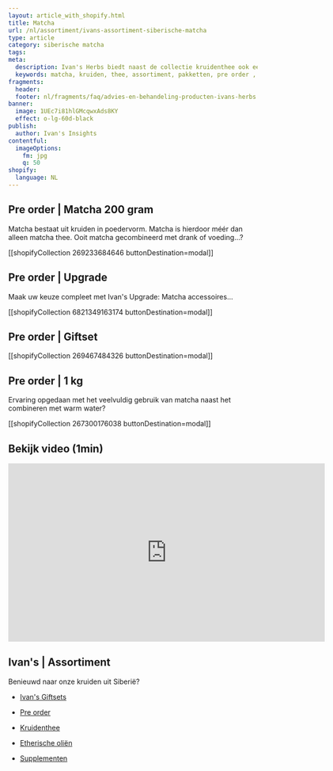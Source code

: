 ```yaml
---
layout: article_with_shopify.html
title: Matcha
url: /nl/assortiment/ivans-assortiment-siberische-matcha
type: article
category: siberische matcha
tags:
meta:
  description: Ivan's Herbs biedt naast de collectie kruidenthee ook een assortiment aan Siberische matcha aan. Matcha is meer dan alleen thee. Ooit matcha gecombineerd met drank of voeding...?
  keywords: matcha, kruiden, thee, assortiment, pakketten, pre order , drank, voeding, collectie, kruidenthee, water, 1 kg
fragments:
  header:
  footer: nl/fragments/faq/advies-en-behandeling-producten-ivans-herbs
banner:
  image: 1UEc7i81hlGMcqwxAds8KY
  effect: o-lg-60d-black
publish:
  author: Ivan's Insights
contentful:
  imageOptions:
    fm: jpg
    q: 50
shopify:
  language: NL
---
```

## Pre order | Matcha 200 gram

Matcha bestaat uit kruiden in poedervorm. Matcha is hierdoor méér dan alleen matcha thee. Ooit matcha gecombineerd met drank of voeding...?

[[shopifyCollection 269233684646 buttonDestination=modal]]

## Pre order | Upgrade

Maak uw keuze compleet met Ivan's Upgrade: Matcha accessoires...

[[shopifyCollection 6821349163174 buttonDestination=modal]]

## Pre order | Giftset

[[shopifyCollection 269467484326 buttonDestination=modal]]

## Pre order | 1 kg

Ervaring opgedaan met het veelvuldig gebruik van matcha naast het combineren met warm water?

[[shopifyCollection 267300176038 buttonDestination=modal]]

## Bekijk video (1min)

<iframe id="ytplayer" type="text/html" width="640" height="360" src="https://www.youtube.com/embed/ZfVLRgJHHCo?autoplay=1" frameborder="0"></iframe>

## Ivan's | Assortiment

Benieuwd naar onze kruiden uit Siberië?

* [Ivan's Giftsets](/nl/assortiment/ivans-giftsets)

* [Pre order](/nl/assortiment/pre-order)

* [Kruidenthee](/nl/assortiment/ivans-assortiment-siberische-kruidenthee)

* [Etherische oliën](/nl/assortiment/ivans-assortiment-etherische-olien)

* [Supplementen](/nl/assortiment/ivans-assortiment-supplementen)
